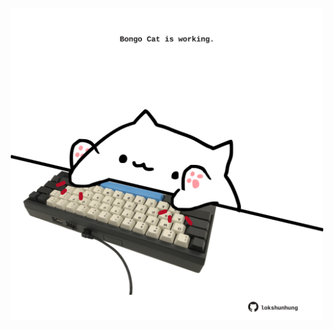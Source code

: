 <!-- built at 20/10/2022, 18:10:58 UTC -->
<p align="center">
  <img width="500" height="500" src="./ReadmeImage.svg">
</p>
